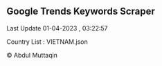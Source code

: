 

## Google Trends Keywords Scraper 
 
Last Update 01-04-2023 , 03:22:57

Country List :
VIETNAM.json



© Abdul Muttaqin 
